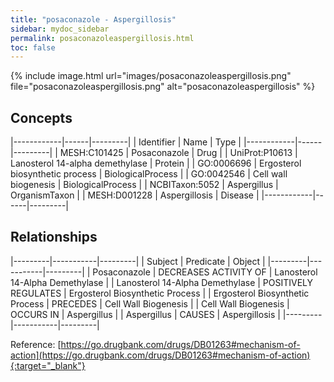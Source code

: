 ```yaml
---
title: "posaconazole - Aspergillosis"
sidebar: mydoc_sidebar
permalink: posaconazoleaspergillosis.html
toc: false 
---
```


{% include image.html url="images/posaconazoleaspergillosis.png" file="posaconazoleaspergillosis.png" alt="posaconazoleaspergillosis" %}

## Concepts

|------------|------|---------|
| Identifier | Name | Type    |
|------------|------|---------|
| MESH:C101425 | Posaconazole | Drug |
| UniProt:P10613 | Lanosterol 14-alpha demethylase | Protein |
| GO:0006696 | Ergosterol biosynthetic process | BiologicalProcess |
| GO:0042546 | Cell wall biogenesis | BiologicalProcess |
| NCBITaxon:5052 | Aspergillus | OrganismTaxon |
| MESH:D001228 | Aspergillosis | Disease |
|------------|------|---------|

## Relationships

|---------|-----------|---------|
| Subject | Predicate | Object  |
|---------|-----------|---------|
| Posaconazole | DECREASES ACTIVITY OF | Lanosterol 14-Alpha Demethylase |
| Lanosterol 14-Alpha Demethylase | POSITIVELY REGULATES | Ergosterol Biosynthetic Process |
| Ergosterol Biosynthetic Process | PRECEDES | Cell Wall Biogenesis |
| Cell Wall Biogenesis | OCCURS IN | Aspergillus |
| Aspergillus | CAUSES | Aspergillosis |
|---------|-----------|---------|

Reference: [https://go.drugbank.com/drugs/DB01263#mechanism-of-action](https://go.drugbank.com/drugs/DB01263#mechanism-of-action){:target="_blank"}